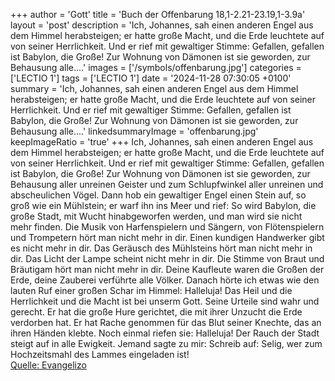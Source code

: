 +++
author = 'Gott'
title = 'Buch der Offenbarung 18,1-2.21-23.19,1-3.9a'
layout = 'post'
description = 'Ich, Johannes, sah einen anderen Engel aus dem Himmel herabsteigen; er hatte große Macht, und die Erde leuchtete auf von seiner Herrlichkeit. Und er rief mit gewaltiger Stimme: Gefallen, gefallen ist Babylon, die Große! Zur Wohnung von Dämonen ist sie geworden, zur Behausung alle....'
images = ['/symbols/offenbarung.jpg']
categories = ['LECTIO 1']
tags = ['LECTIO 1']
date = '2024-11-28 07:30:05 +0100'
summary = 'Ich, Johannes, sah einen anderen Engel aus dem Himmel herabsteigen; er hatte große Macht, und die Erde leuchtete auf von seiner Herrlichkeit. Und er rief mit gewaltiger Stimme: Gefallen, gefallen ist Babylon, die Große! Zur Wohnung von Dämonen ist sie geworden, zur Behausung alle....'
linkedsummaryImage = 'offenbarung.jpg'
keepImageRatio = 'true'
+++
Ich, Johannes, sah einen anderen Engel aus dem Himmel herabsteigen; er hatte große Macht, und die Erde leuchtete auf von seiner Herrlichkeit.
Und er rief mit gewaltiger Stimme: Gefallen, gefallen ist Babylon, die Große! Zur Wohnung von Dämonen ist sie geworden, zur Behausung aller unreinen Geister und zum Schlupfwinkel aller unreinen und abscheulichen Vögel.<!--more-->
Dann hob ein gewaltiger Engel einen Stein auf, so groß wie ein Mühlstein; er warf ihn ins Meer und rief: So wird Babylon, die große Stadt, mit Wucht hinabgeworfen werden, und man wird sie nicht mehr finden.
Die Musik von Harfenspielern und Sängern, von Flötenspielern und Trompetern hört man nicht mehr in dir. Einen kundigen Handwerker gibt es nicht mehr in dir. Das Geräusch des Mühlsteins hört man nicht mehr in dir.
Das Licht der Lampe scheint nicht mehr in dir. Die Stimme von Braut und Bräutigam hört man nicht mehr in dir. Deine Kaufleute waren die Großen der Erde, deine Zauberei verführte alle Völker.
Danach hörte ich etwas wie den lauten Ruf einer großen Schar im Himmel: Halleluja! Das Heil und die Herrlichkeit und die Macht ist bei unserm Gott.
Seine Urteile sind wahr und gerecht. Er hat die große Hure gerichtet, die mit ihrer Unzucht die Erde verdorben hat. Er hat Rache genommen für das Blut seiner Knechte, das an ihren Händen klebte.
Noch einmal riefen sie: Halleluja! Der Rauch der Stadt steigt auf in alle Ewigkeit.
Jemand sagte zu mir: Schreib auf: Selig, wer zum Hochzeitsmahl des Lammes eingeladen ist!<br> [Quelle: Evangelizo](https://evangeliumtagfuertag.org/DE/gospel)